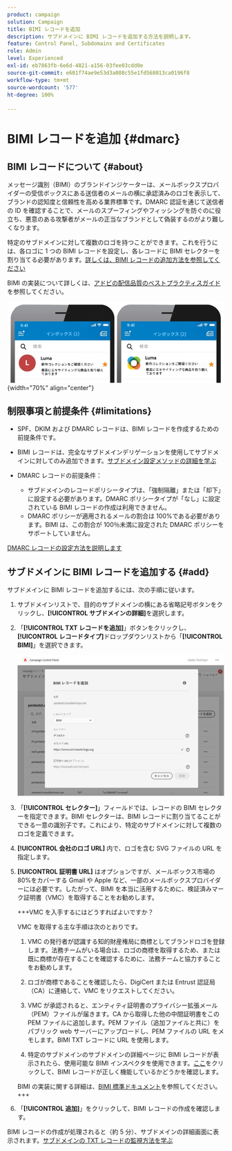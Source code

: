 ```yaml
---
product: campaign
solution: Campaign
title: BIMI レコードを追加
description: サブドメインに BIMI レコードを追加する方法を説明します。
feature: Control Panel, Subdomains and Certificates
role: Admin
level: Experienced
exl-id: eb7863fb-6e6d-4821-a156-03fee03cdd0e
source-git-commit: e601f74ae9e53d3a008c55e1fd568013ca0196f8
workflow-type: tm+mt
source-wordcount: '577'
ht-degree: 100%

---
```


# BIMI レコードを追加 {#dmarc}

## BIMI レコードについて {#about}

メッセージ識別（BIMI）のブランドインジケーターは、メールボックスプロバイダーの受信ボックスにある送信者のメールの横に承認済みのロゴを表示して、ブランドの認知度と信頼性を高める業界標準です。DMARC 認証を通じて送信者の ID を確認することで、メールのスプーフィングやフィッシングを防ぐのに役立ち、悪意のある攻撃者がメールの正当なブランドとして偽装するのがより難しくなります。

特定のサブドメインに対して複数のロゴを持つことができます。これを行うには、各ロゴに 1 つの BIMI レコードを設定し、各レコードに BIMI セレクターを割り当てる必要があります。[詳しくは、BIMI レコードの追加方法を参照してください](#add)

BIMI の実装について詳しくは、[アドビの配信品質のベストプラクティスガイド](https://experienceleague.adobe.com/docs/deliverability-learn/deliverability-best-practice-guide/additional-resources/technotes/implement-bimi.html?lang=ja)を参照してください。

![](assets/bimi-example.png){width="70%" align="center"}

## 制限事項と前提条件 {#limitations}

* SPF、DKIM および DMARC レコードは、BIMI レコードを作成するための前提条件です。
* BIMI レコードは、完全なサブドメインデリゲーションを使用してサブドメインに対してのみ追加できます。[サブドメイン設定メソッドの詳細を学ぶ](subdomains-branding.md#subdomain-delegation-methods)
* DMARC レコードの前提条件：

   * サブドメインのレコードポリシータイプは、「強制隔離」または「却下」に設定する必要があります。DMARC ポリシータイプが「なし」に設定されている BIMI レコードの作成は利用できません。
   * DMARC ポリシーが適用されるメールの割合は 100%である必要があります。BIMI は、この割合が 100％未満に設定された DMARC ポリシーをサポートしていません。

[DMARC レコードの設定方法を説明します](dmarc.md)

## サブドメインに BIMI レコードを追加する {#add}

サブドメインに BIMI レコードを追加するには、次の手順に従います。

1. サブドメインリストで、目的のサブドメインの横にある省略記号ボタンをクリックし、**[!UICONTROL サブドメインの詳細]**&#x200B;を選択します。

1. 「**[!UICONTROL TXT レコードを追加]**」ボタンをクリックし、**[!UICONTROL レコードタイプ]**&#x200B;ドロップダウンリストから「**[!UICONTROL BIMI]**」を選択できます。

   ![](assets/bimi-add.png)

1. 「**[!UICONTROL セレクター]**」フィールドでは、レコードの BIMI セレクターを指定できます。BIMI セレクターは、BIMI レコードに割り当てることができる一意の識別子です。これにより、特定のサブドメインに対して複数のロゴを定義できます。

1. **[!UICONTROL 会社のロゴ URL]** 内で、ロゴを含む SVG ファイルの URL を指定します。

1. **[!UICONTROL 証明書 URL]** はオプションですが、メールボックス市場の 80%をカバーする Gmail や Apple など、一部のメールボックスプロバイダーには必要です。したがって、BIMI を本当に活用するために、検証済みマーク証明書（VMC）を取得することをお勧めします。

   +++VMC を入手するにはどうすればよいですか？

   VMC を取得する主な手順は次のとおりです。

   1. VMC の発行者が認識する知的財産権局に商標としてブランドロゴを登録します。法務チームがいる場合は、ロゴの商標を取得するため、または既に商標が存在することを確認するために、法務チームと協力することをお勧めします。

   1. ロゴが商標であることを確認したら、DigiCert または Entrust 認証局（CA）に連絡して、VMC をリクエストしてください。

   1. VMC が承認されると、エンティティ証明書のプライバシー拡張メール（PEM）ファイルが届きます。CA から取得した他の中間証明書をこの PEM ファイルに追加します。PEM ファイル（追加ファイルと共に）をパブリック web サーバーにアップロードし、PEM ファイルの URL をメモします。BIMI TXT レコードに URL を使用します。

   1. 特定のサブドメインのサブドメインの詳細ページに BIMI レコードが表示されたら、使用可能な BIMI インスペクタを使用できます。[ここ](https://bimigroup.org/bimi-generator/)をクリックして、BIMI レコードが正しく機能しているかどうかを確認します。

   BIMI の実装に関する詳細は、[BIMI 標準ドキュメント](https://bimigroup.org/implementation-guide/)を参照してください。
+++

1. 「**[!UICONTROL 追加]**」をクリックして、BIMI レコードの作成を確認します。

BIMI レコードの作成が処理されると（約 5 分）、サブドメインの詳細画面に表示されます。[サブドメインの TXT レコードの監視方法を学ぶ](gs-txt-records.md#monitor)
